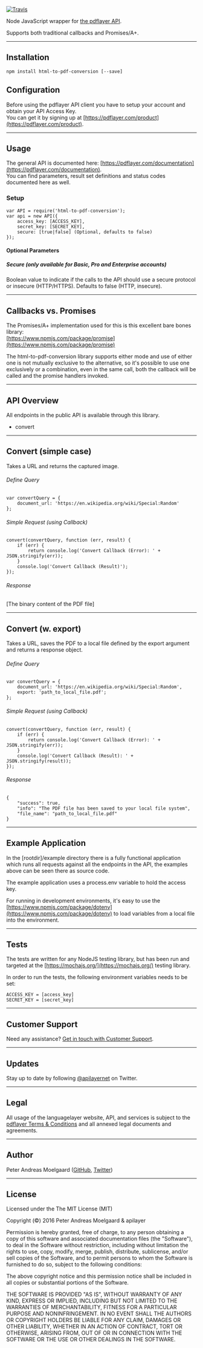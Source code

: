 
[![Travis](https://travis-ci.org/pmoelgaard/html-to-pdf-conversion.svg)](Travis)

Node JavaScript wrapper for [the pdflayer API](https://pdflayer.com/).

Supports both traditional callbacks and Promises/A+.

---

## Installation
	npm install html-to-pdf-conversion [--save]


## Configuration

Before using the pdflayer API client you have to setup your account and obtain your API Access Key.  
You can get it by signing up at [https://pdflayer.com/product](https://pdflayer.com/product).

---

## Usage

The general API is documented here: [https://pdflayer.com/documentation](https://pdflayer.com/documentation).  
You can find parameters, result set definitions and status codes documented here as well.


### Setup

	var API = require('html-to-pdf-conversion');
	var api = new API({
    	access_key: [ACCESS_KEY],
    	secret_key: [SECRET_KEY],
    	secure: [true|false] (Optional, defaults to false)
	});

#### Optional Parameters

##### Secure (only available for Basic, Pro and Enterprise accounts)
Boolean value to indicate if the calls to the API should use a secure protocol or insecure (HTTP/HTTPS). Defaults to false (HTTP, insecure).

---

## Callbacks vs. Promises

The Promises/A+ implementation used for this is this excellent bare bones library:  
[https://www.npmjs.com/package/promise](https://www.npmjs.com/package/promise)

The html-to-pdf-conversion library supports either mode and use of either one is not mutually exclusive to the alternative, so it's possible to use one exclusively or a combination, even in the same call, both the callback will be called and the promise handlers invoked.

---

## API Overview
All endpoints in the public API is available through this library.

- convert

---

## Convert (simple case)
Takes a URL and returns the captured image.

###### Define Query

	var convertQuery = {
    	document_url: 'https://en.wikipedia.org/wiki/Special:Random'
	};

###### Simple Request (using Callback)

	convert(convertQuery, function (err, result) {
    	if (err) {
        	return console.log('Convert Callback (Error): ' + JSON.stringify(err));
    	}
	    console.log('Convert Callback (Result)');
	});
    
###### Response
[The binary content of the PDF file]

---

## Convert (w. export)
Takes a URL, saves the PDF to a local file defined by the export argument and returns a response object.

###### Define Query

	var convertQuery = {
    	document_url: 'https://en.wikipedia.org/wiki/Special:Random',
    	export: 'path_to_local_file.pdf';
	};

###### Simple Request (using Callback)

	convert(convertQuery, function (err, result) {
    	if (err) {
        	return console.log('Convert Callback (Error): ' + JSON.stringify(err));
    	}
	    console.log('Convert Callback (Result): ' + JSON.stringify(result));
	});
    
###### Response
```
{
	"success": true,
    "info": "The PDF file has been saved to your local file system",
    "file_name": "path_to_local_file.pdf"
}
```

---

## Example Application

In the [rootdir]/example directory there is a fully functional application which runs all requests against all the endpoints in the API, the examples above can be seen there as source code.

The example application uses a process.env variable to hold the access key.

For running in development environments, it's easy to use the [https://www.npmjs.com/package/dotenv](https://www.npmjs.com/package/dotenv) to load variables from a local file into the environment.

---

## Tests

The tests are written for any NodeJS testing library, but has been run and targeted at the [https://mochajs.org/](https://mochajs.org/) testing library.

In order to run the tests, the following environment variables needs to be set:

```
ACCESS_KEY = [access_key]
SECRET_KEY = [secret_key]
```


---

## Customer Support

Need any assistance? [Get in touch with Customer Support](mailto:support@apilayer.net?subject=%pdflayer%5D).

---

## Updates
Stay up to date by following [@apilayernet](https://twitter.com/apilayernet) on Twitter.

---

## Legal

All usage of the languagelayer website, API, and services is subject to the [pdflayer Terms & Conditions](https://pdflayer.com/terms) and all annexed legal documents and agreements.

---

## Author
Peter Andreas Moelgaard ([GitHub](https://github.com/pmoelgaard), [Twitter](https://twitter.com/petermoelgaard))

---

## License
Licensed under the The MIT License (MIT)

Copyright (&copy;) 2016 Peter Andreas Moelgaard & apilayer

Permission is hereby granted, free of charge, to any person obtaining a copy of this software and associated documentation files (the "Software"), to deal in the Software without restriction, including without limitation the rights to use, copy, modify, merge, publish, distribute, sublicense, and/or sell copies of the Software, and to permit persons to whom the Software is furnished to do so, subject to the following conditions:

The above copyright notice and this permission notice shall be included in all copies or substantial portions of the Software.

THE SOFTWARE IS PROVIDED "AS IS", WITHOUT WARRANTY OF ANY KIND, EXPRESS OR IMPLIED, INCLUDING BUT NOT LIMITED TO THE WARRANTIES OF MERCHANTABILITY, FITNESS FOR A PARTICULAR PURPOSE AND NONINFRINGEMENT. IN NO EVENT SHALL THE AUTHORS OR COPYRIGHT HOLDERS BE LIABLE FOR ANY CLAIM, DAMAGES OR OTHER LIABILITY, WHETHER IN AN ACTION OF CONTRACT, TORT OR OTHERWISE, ARISING FROM, OUT OF OR IN CONNECTION WITH THE SOFTWARE OR THE USE OR OTHER DEALINGS IN THE SOFTWARE.